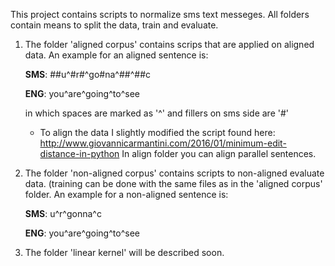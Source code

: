 This project contains scripts to normalize sms text messeges.
All folders contain means to split the data, train and evaluate.

1. The folder 'aligned corpus' contains scrips that are applied on aligned data.
   An example for an aligned sentence is:

   **SMS**: ##u^#r#^go#na^##^##c

   **ENG**:  you^are^going^to^see

   in which spaces are marked as '^' and fillers on sms side are '#'
   - To align the data I slightly modified the script found here:
     http://www.giovannicarmantini.com/2016/01/minimum-edit-distance-in-python
     In align folder you can align parallel sentences.

2. The folder 'non-aligned corpus' contains scripts to non-aligned evaluate data.
   (training can be done with the same files as in the 'aligned corpus' folder.
   An example for a non-aligned sentence is:

   **SMS**: u^r^gonna^c

   **ENG**: you^are^going^to^see

3. The folder 'linear kernel' will be described soon.
